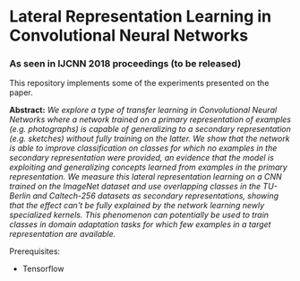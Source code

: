 # Lateral Representation Learning in Convolutional Neural Networks
### As seen in IJCNN 2018 proceedings (to be released)

This repository implements some of the experiments presented on the paper. 

**Abstract:** _We explore a type of transfer learning in Convolutional Neural Networks where a network trained on a primary representation of examples (e.g. photographs) is capable of generalizing to a secondary representation (e.g. sketches) without fully training on the latter. We show that the network is able to improve classification on classes for which no examples in the secondary representation were provided, an evidence that the model is exploiting and generalizing concepts learned from examples in the primary representation. We measure this lateral representation learning on a CNN trained on the ImageNet dataset and use overlapping classes in the TU-Berlin and Caltech-256 datasets as secondary representations, showing that the effect can't be fully explained by the network learning newly specialized kernels. This phenomenon can potentially be used to train classes in domain adaptation tasks for which few examples in a target representation are available._


Prerequisites:

  * Tensorflow

